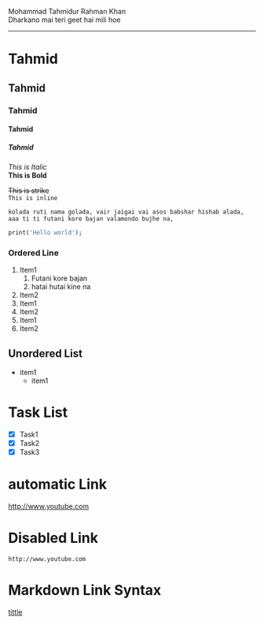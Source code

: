 <!--Markdown Tutorial-->
Mohammad Tahmidur Rahman Khan  <br>
Dharkano mai teri geet hai mili hoe

---
# Tahmid
## Tahmid
### Tahmid
#### Tahmid
##### Tahmid

_This is Italic_  
__This is Bold__

~~This is strike~~  
`This is inline`  
```
kolada ruti nama golada, vair jaigai vai asos babshar hishab alada, aaa ti ti futani kore bajan valamondo bujhe na,
```

```dart
print('Hello world');
```

### Ordered Line
1. Item1
    1. Futani kore bajan
    2. hatai hutai kine na
2. Item2
3. Item1
4. Item2
5. Item1
6. Item2

## Unordered List
- item1
    - item1

# Task List 
- [x] Task1
- [x] Task2
- [x] Task3

# automatic Link
http://www.youtube.com

# Disabled Link
`http://www.youtube.com`

# Markdown Link Syntax
[tittle](http://www.youtube.com)